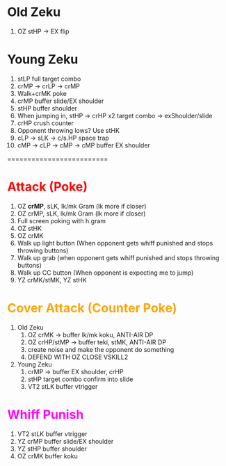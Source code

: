 # Old Zeku

1. OZ stHP -> EX flip

# Young Zeku

1. stLP full target combo
2. crMP -> crLP -> crMP
3. Walk+crMK poke
4. crMP buffer slide/EX shoulder
5. stHP buffer shoulder
6. When jumping in, stHP -> crHP x2 target combo -> exShoulder/slide
7. crHP crush counter
8. Opponent throwing lows? Use stHK
9. cLP -> sLK -> c/s.HP space trap
10. cMP -> cLP -> cMP -> cMP buffer EX shoulder


=========================



# <span style="color:red">Attack (Poke)</span>

1. OZ **crMP**, sLK, lk/mk Gram (lk more if closer)
2. OZ crMP, sLK, lk/mk Gram (lk more if closer)
3. Full screen poking with h.gram
4. OZ stHK
5. OZ crMK
6. Walk up light button (When opponent gets whiff punished and stops throwing buttons)
7. Walk up grab (when opponent gets whiff punished and stops throwing buttons)
8. Walk up CC button (When opponent is expecting me to jump)
9. YZ crMK/stMK, YZ stHK

# <span style="color:orange">Cover Attack (Counter Poke)</span>

1. Old Zeku
    1. OZ crMK -> buffer lk/mk koku, ANTI-AIR DP
    2. OZ crHP/stMP -> buffer teki, stMK, ANTI-AIR DP
    3. create noise and make the opponent do something
    4. DEFEND WITH OZ CLOSE VSKILL2
2. Young Zeku
    1. crMP -> buffer EX shoulder, crHP
    2. stHP target combo confirm into slide
    3. VT2 stLK buffer vtrigger

# <span style="color:Magenta">Whiff Punish</span>

1. VT2 stLK buffer vtrigger
2. YZ crMP buffer slide/EX shoulder
3. YZ stHP buffer shoulder
4. OZ crMK buffer koku
